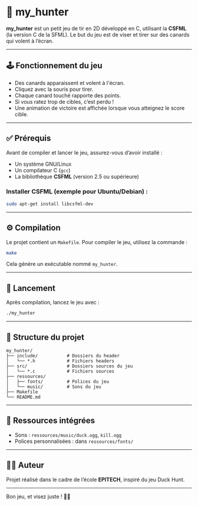 # 🎯 my_hunter

**my_hunter** est un petit jeu de tir en 2D développé en C, utilisant la **CSFML** (la version C de la SFML). Le but du jeu est de viser et tirer sur des canards qui volent à l’écran.

---

## 🕹️ Fonctionnement du jeu

- Des canards apparaissent et volent à l'écran.
- Cliquez avec la souris pour tirer.
- Chaque canard touché rapporte des points.
- Si vous ratez trop de cibles, c’est perdu !
- Une animation de victoire est affichée lorsque vous atteignez le score cible.

---

## ✅ Prérequis

Avant de compiler et lancer le jeu, assurez-vous d’avoir installé :

- Un système GNU/Linux
- Un compilateur C (`gcc`)
- La bibliothèque **CSFML** (version 2.5 ou supérieure)

### Installer CSFML (exemple pour Ubuntu/Debian) :

```bash
sudo apt-get install libcsfml-dev
```

---

## ⚙️ Compilation

Le projet contient un `Makefile`. Pour compiler le jeu, utilisez la commande :

```bash
make
```

Cela génère un exécutable nommé `my_hunter`.

---

## 🚀 Lancement

Après compilation, lancez le jeu avec :

```bash
./my_hunter
```

---

## 📁 Structure du projet

```
my_hunter/
├── include/           # Dossiers du header
│   └── *.h            # Fichiers headers
├── src/               # Dossiers sources du jeu
│   └── *.c            # Fichiers sources
├── ressources/
│   ├── fonts/         # Polices du jeu
│   └── music/         # Sons du jeu
├── Makefile
└── README.md
```

---

## 🎨 Ressources intégrées

- Sons : `ressources/music/duck.ogg`, `kill.ogg`
- Polices personnalisées : dans `ressources/fonts/`

---

## 👨‍💻 Auteur

Projet réalisé dans le cadre de l’école **EPITECH**, inspiré du jeu Duck Hunt.

---

Bon jeu, et visez juste ! 🦆🎯